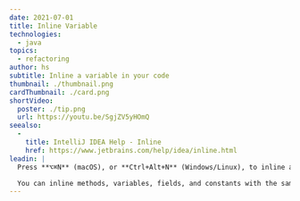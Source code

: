 ```yaml
---
date: 2021-07-01
title: Inline Variable
technologies:
  - java
topics:
  - refactoring
author: hs
subtitle: Inline a variable in your code
thumbnail: ./thumbnail.png
cardThumbnail: ./card.png
shortVideo:
  poster: ./tip.png
  url: https://youtu.be/SgjZV5yHOmQ
seealso:
  - 
    title: IntelliJ IDEA Help - Inline
    href: https://www.jetbrains.com/help/idea/inline.html
leadin: |
  Press **⌥⌘N** (macOS), or **Ctrl+Alt+N** (Windows/Linux), to inline a variable.

  You can inline methods, variables, fields, and constants with the same shortcut.
---
```


